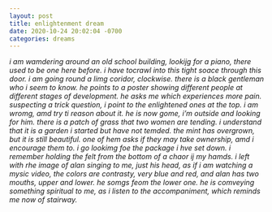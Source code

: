 ```yaml
---
layout: post
title: enlightenment dream
date: 2020-10-24 20:02:04 -0700
categories: dreams
---
```


*i am wamdering around an old school building, lookijg for a piano, there used to be one here before. i have tocrawl into this tight soace through this door. i am going round a limg coridor, clockwise. there is a black gentleman who i seem to know. he points to a poster showing different people at different stages of development. he asks me which experiences more pain. suspecting a trick question, i point to the enlightened ones at the top. i am wromg, amd try ti reason about it. he is now gome, i’m outside and looking for him. there is a patch of grass that two women are tending. i understand that it is a garden i started but have not temded. the mint has overgrown, but it is still beautiful. one of hem asks if they may take ownership, amd i encourage them to. i go lookimg foe the package i hve set down. i remember holding the felt from the bottom of a chaor ij my hamds. i  left with rhe image of alan singing to me, just his head, as if i am watching a mysic video, the colors are contrasty, very blue and red, and alan has two mouths, upper and lower. he somgs feom the lower one. he is comveying something spiritual to me, as i listen to the accompaniment, which reminds me now of stairway.*
